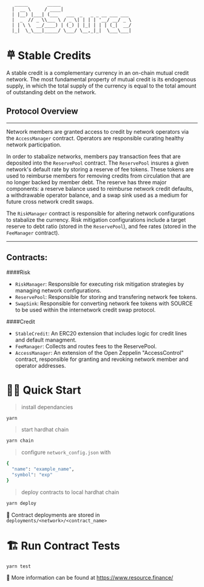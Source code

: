 ```
   _____       _____
  |  __ \     / ____|
  | |__) |___| (___   ___  _   _ _ __ ___ ___
  |  _  // _ \\___ \ / _ \| | | | '__/ __/ _ \
  | | \ \  __/____) | (_) | |_| | | | (_|  __/
  |_|  \_\___|_____/ \___/ \__,_|_|  \___\___|
```

# 𐄷 Stable Credits

A stable credit is a complementary currency in an on-chain mutual credit network. The most fundamental property of mutual credit is its endogenous supply, in which the total supply of the currency is equal to the total amount of outstanding debt on the network.

## Protocol Overview

---

Network members are granted access to credit by network operators via the `AccessManager` contract. Operators are responsible curating healthy network participation.

In order to stabalize networks, members pay transaction fees that are deposited into the `ReservePool` contract. The `ReservePool` insures a given network's default rate by storing a reserve of fee tokens. These tokens are used to reimburse members for removing credits from circulation that are no longer backed by member debt. The reserve has three major components: a reserve balance used to reimburse network credit defaults, a withdrawable operator balance, and a swap sink used as a medium for future cross network credit swaps.

The `RiskManager` contract is responsible for altering network configurations to stabalize the currency. Risk mitigation configurations include a target reserve to debt ratio (stored in the `ReservePool`), and fee rates (stored in the `FeeManager` contract).

---

## Contracts:

####Risk

- `RiskManager`: Responsible for executing risk mitigation strategies by managing network configurations.
- `ReservePool`: Responsible for storing and transfering network fee tokens.
- `SwapSink`: Responsible for converting network fee tokens with SOURCE to be used within the internetwork credit swap protocol.

####Credit

- `StableCredit`: An ERC20 extension that includes logic for credit lines and default managment.
- `FeeManager`: Collects and routes fees to the ReservePool.
- `AccessManager`: An extension of the Open Zeppelin "AccessControl" contract, responsible for granting and revoking network member and operator addresses.

# 🏄‍♂️ Quick Start

> install dependancies

```bash
yarn
```

> start hardhat chain

```bash
yarn chain
```

> configure `network_config.json` with

```bash
{
  "name": "example_name",
  "symbol": "exp"
}
```

> deploy contracts to local hardhat chain

```bash
yarn deploy
```

🔏 Contract deployments are stored in `deployments/<network>/<contract_name>`

# 🏗 Run Contract Tests

```bash
yarn test
```

📕 More information can be found at https://www.resource.finance/
